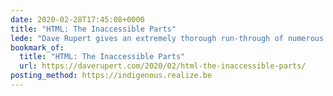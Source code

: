 ```yaml
---
date: 2020-02-28T17:45:08+0000
title: "HTML: The Inaccessible Parts"
lede: "Dave Rupert gives an extremely thorough run-through of numerous gotchas to do with writing HTML you might think is accessible, but isn't quite what it seems."
bookmark_of:
  title: "HTML: The Inaccessible Parts"
  url: https://daverupert.com/2020/02/html-the-inaccessible-parts/
posting_method: https://indigenous.realize.be
---
```

